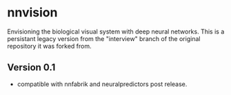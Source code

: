 # nnvision
Envisioning the biological visual system with deep neural networks. This is a persistant legacy version from the "interview" branch of the original repository it was forked from. 

## Version 0.1
- compatible with nnfabrik and neuralpredictors post release.
